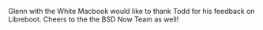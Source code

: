 Glenn with the White Macbook would like to thank Todd for his feedback on Libreboot.
Cheers to the the BSD Now Team as well!